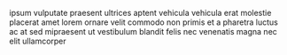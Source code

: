 ipsum vulputate praesent ultrices aptent vehicula vehicula erat molestie
placerat amet lorem ornare velit commodo non primis et a pharetra luctus ac at
sed mipraesent ut vestibulum blandit felis nec venenatis magna nec elit
ullamcorper